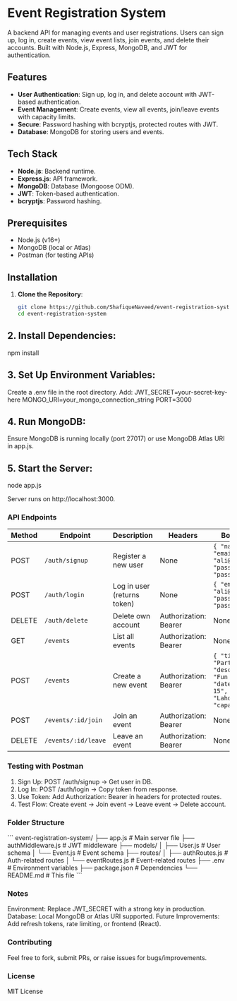 # Event Registration System

A backend API for managing events and user registrations. Users can sign up, log in, create events, view event lists, join events, and delete their accounts. Built with Node.js, Express, MongoDB, and JWT for authentication.

## Features
- **User Authentication**: Sign up, log in, and delete account with JWT-based authentication.
- **Event Management**: Create events, view all events, join/leave events with capacity limits.
- **Secure**: Password hashing with bcryptjs, protected routes with JWT.
- **Database**: MongoDB for storing users and events.

## Tech Stack
- **Node.js**: Backend runtime.
- **Express.js**: API framework.
- **MongoDB**: Database (Mongoose ODM).
- **JWT**: Token-based authentication.
- **bcryptjs**: Password hashing.

## Prerequisites
- Node.js (v16+)
- MongoDB (local or Atlas)
- Postman (for testing APIs)

## Installation
1. **Clone the Repository**:
   ```bash
   git clone https://github.com/ShafiqueNaveed/event-registration-system.git
   cd event-registration-system

## 2. Install Dependencies:

npm install

## 3. Set Up Environment Variables:

Create a .env file in the root directory.
Add:
JWT_SECRET=your-secret-key-here
MONGO_URI=your_mongo_connection_string
PORT=3000 

## 4. Run MongoDB:

Ensure MongoDB is running locally (port 27017) or use MongoDB Atlas URI in app.js.

## 5. Start the Server:

node app.js

Server runs on http://localhost:3000.

### API Endpoints

| Method | Endpoint                | Description                     | Headers                     | Body Example                                  |
|--------|-------------------------|---------------------------------|-----------------------------|-----------------------------------------------|
| POST   | `/auth/signup`         | Register a new user            | None                        | `{ "name": "Ali", "email": "ali@example.com", "password": "pass123" }` |
| POST   | `/auth/login`          | Log in user (returns token)    | None                        | `{ "email": "ali@example.com", "password": "pass123" }` |
| DELETE | `/auth/delete`         | Delete own account             | Authorization: Bearer <token>| None                                          |
| GET    | `/events`              | List all events                | Authorization: Bearer <token>| None                                          |
| POST   | `/events`              | Create a new event             | Authorization: Bearer <token>| `{ "title": "Party", "description": "Fun event", "date": "2025-12-15", "location": "Lahore", "capacity": 10 }` |
| POST   | `/events/:id/join`     | Join an event                  | Authorization: Bearer <token>| None                                          |
| DELETE | `/events/:id/leave`    | Leave an event                 | Authorization: Bearer <token>| None                                          |


### Testing with Postman

1. Sign Up: POST /auth/signup → Get user in DB.
2. Log In: POST /auth/login → Copy token from response.
3. Use Token: Add Authorization: Bearer <token> in headers for protected routes.
4. Test Flow: Create event → Join event → Leave event → Delete account.


### Folder Structure

\`\`\`
event-registration-system/
├── app.js              # Main server file
├── authMiddleware.js   # JWT middleware
├── models/
│   ├── User.js        # User schema
│   └── Event.js       # Event schema
├── routes/
│   ├── authRoutes.js  # Auth-related routes
│   └── eventRoutes.js # Event-related routes
├── .env               # Environment variables
├── package.json       # Dependencies
└── README.md          # This file
\`\`\`

### Notes

Environment: Replace JWT_SECRET with a strong key in production.
Database: Local MongoDB or Atlas URI supported.
Future Improvements: Add refresh tokens, rate limiting, or frontend (React).

### Contributing

Feel free to fork, submit PRs, or raise issues for bugs/improvements.

### License

MIT License

